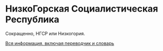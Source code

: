 # НизкоГорская Социалистическая Республика

Сокращенно, НГСР или Низкогория.

[Вся информация, включая переводчик и словарь](https://sziberov.github.io/Nizkogoria/Site/index.html)
